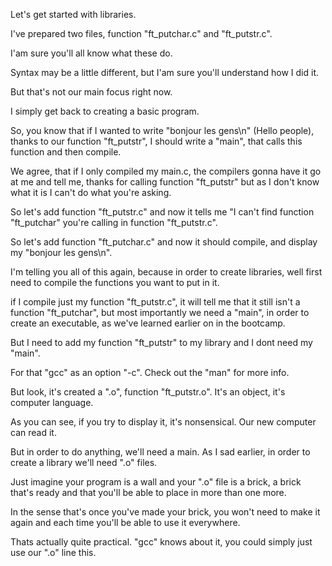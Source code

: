 Let's get started with libraries.

I've prepared two files, function "ft_putchar.c" and "ft_putstr.c".

I'am sure you'll all know what these do.

Syntax may be a little different, but I'am sure you'll understand how I did it.

But that's not our main focus right now.

I simply get back to creating a basic program.

So, you know that if I wanted to write "bonjour les gens\n" (Hello people), thanks to our function "ft_putstr", I should write a "main", that calls this function and then compile.

We agree, that if I only compiled my main.c, the compilers gonna have it go at me and tell me, thanks for calling function "ft_putstr" but as I don't know what it is I can't do what you're asking.

So let's add function "ft_putstr.c" and now it tells me "I can't find function "ft_putchar" you're calling in function "ft_putstr.c".

So let's add function "ft_putchar.c" and now it should compile, and display my "bonjour les gens\n".

I'm telling you all of this again, because in order to create libraries, well first need to compile the functions you want to put in it.

if I compile just my function "ft_putstr.c", it will tell me that it still isn't a function "ft_putchar", but most importantly we need a "main", in order to create an executable, as we've learned earlier on in the bootcamp.

But I need to add my function "ft_putstr" to my library and I dont need my "main".

For that "gcc" as an option "-c". Check out the "man" for more info.

But look, it's created a ".o", function "ft_putstr.o". It's an object, it's computer language.

As you can see, if you try to display it, it's nonsensical. Our new computer can read it.

But in order to do anything, we'll need a main.
As I sad earlier, in order to create a library we'll need ".o" files.

Just imagine your program is a wall and your ".o" file is a brick, a brick that's ready and that you'll be able to place in more than one more.

In the sense that's once you've made your brick, you won't need to make it again and each time you'll be able to use it everywhere.

Thats actually quite practical. "gcc" knows about it, you could simply just use our ".o" line this.